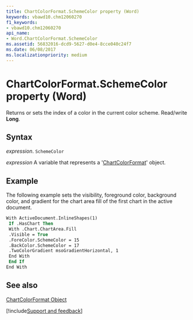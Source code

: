 ```yaml
---
title: ChartColorFormat.SchemeColor property (Word)
keywords: vbawd10.chm12060270
f1_keywords:
- vbawd10.chm12060270
api_name:
- Word.ChartColorFormat.SchemeColor
ms.assetid: 56832016-dcd9-5627-d0e4-8cce040c24f7
ms.date: 06/08/2017
ms.localizationpriority: medium
---
```



# ChartColorFormat.SchemeColor property (Word)

Returns or sets the index of a color in the current color scheme. Read/write **Long**.


## Syntax

_expression_. `SchemeColor`

_expression_ A variable that represents a '[ChartColorFormat](Word.ChartColorFormat.md)' object.


## Example

The following example sets the visibility, foreground color, background color, and gradient for the chart area fill of the first chart in the active document.


```vb
With ActiveDocument.InlineShapes(1) 
 If .HasChart Then 
 With .Chart.ChartArea.Fill 
 .Visible = True 
 .ForeColor.SchemeColor = 15 
 .BackColor.SchemeColor = 17 
 .TwoColorGradient msoGradientHorizontal, 1 
 End With 
 End If 
End With 

```


## See also


[ChartColorFormat Object](Word.ChartColorFormat.md)

[!include[Support and feedback](~/includes/feedback-boilerplate.md)]